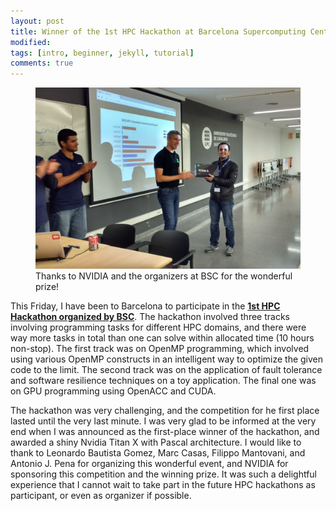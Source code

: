 ```yaml
---
layout: post
title: Winner of the 1st HPC Hackathon at Barcelona Supercomputing Center (BSC)!
modified:
tags: [intro, beginner, jekyll, tutorial]
comments: true
---
```


<figure>
    <a href="/images/hackathon.jpg"><img src="/images/hackathon.jpg"></a>
    <figcaption>Thanks to NVIDIA and the organizers at BSC for the wonderful prize!</figcaption>
</figure>

This Friday, I have been to Barcelona to participate in the **<a href="http://hackathon.bsc.es">1st HPC Hackathon organized by BSC</a>**.
The hackathon involved three tracks involving programming tasks for different HPC domains, and there were way more tasks in total than one can solve within allocated time (10 hours non-stop).
The first track was on OpenMP programming, which involved using various OpenMP constructs in an intelligent way to optimize the given code to the limit.
The second track was on the application of fault tolerance and software resilience techniques on a toy application.
The final one was on GPU programming using OpenACC and CUDA.

The hackathon was very challenging, and the competition for he first place lasted until the very last minute.
I was very glad to be informed at the very end when I was announced as the first-place winner of the hackathon, and awarded a shiny Nvidia Titan X with Pascal architecture.
I would like to thank to Leonardo Bautista Gomez, Marc Casas, Filippo Mantovani, and Antonio J. Pena for organizing this wonderful event, and NVIDIA for sponsoring this competition and the winning prize.
It was such a delightful experience that I cannot wait to take part in the future HPC hackathons as participant, or even as organizer if possible.
